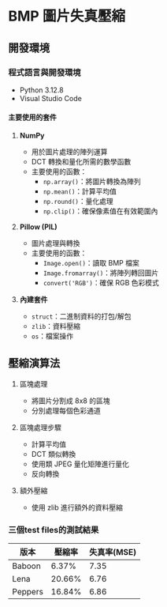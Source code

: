 # BMP 圖片失真壓縮

## 開發環境

### 程式語言與開發環境
- Python 3.12.8
- Visual Studio Code

#### 主要使用的套件
1. **NumPy**
   - 用於圖片處理的陣列運算
   - DCT 轉換和量化所需的數學函數
   - 主要使用的函數：
     - `np.array()`：將圖片轉換為陣列
     - `np.mean()`：計算平均值
     - `np.round()`：量化處理
     - `np.clip()`：確保像素值在有效範圍內

2. **Pillow (PIL)**
   - 圖片處理與轉換
   - 主要使用的函數：
     - `Image.open()`：讀取 BMP 檔案
     - `Image.fromarray()`：將陣列轉回圖片
     - `convert('RGB')`：確保 RGB 色彩模式

3. **內建套件**
   - `struct`：二進制資料的打包/解包
   - `zlib`：資料壓縮
   - `os`：檔案操作

## 壓縮演算法
1. 區塊處理
   - 將圖片分割成 8x8 的區塊
   - 分別處理每個色彩通道

2. 區塊處理步驟
   - 計算平均值
   - DCT 類似轉換
   - 使用類 JPEG 量化矩陣進行量化
   - 反向轉換

3. 額外壓縮
   - 使用 zlib 進行額外的資料壓縮

### 三個test files的測試結果

| 版本 | 壓縮率 | 失真率(MSE) |
|------|---------|----------|
| Baboon | 6.37% | 7.35 |
| Lena | 20.66% | 6.76 |
| Peppers | 16.84% | 6.86 |